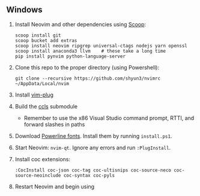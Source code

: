 ## Windows

1. Install Neovim and other dependencies using [Scoop](http://scoop.sh):
    ```
    scoop install git
    scoop bucket add extras
    scoop install neovim ripgrep universal-ctags nodejs yarn openssl
    scoop install anaconda3 llvm    # these take a long time
    pip install pynvim python-language-server
    ```

1. Clone this repo to the proper directory (using Powershell):
    ```
    git clone --recursive https://github.com/shyun3/nvimrc ~/AppData/Local/nvim
    ```

1. Install [vim-plug](https://github.com/junegunn/vim-plug)

1. Build the [ccls](https://github.com/MaskRay/ccls) submodule
    - Remember to use the x86 Visual Studio command prompt, RTTI, and forward
    slashes in paths

1. Download [Powerline fonts](https://github.com/powerline/fonts). Install them
   by running `install.ps1`.

1. Start Neovim: `nvim-qt`. Ignore any errors and run `:PlugInstall`.

1. Install coc extensions:
    ```
    :CocInstall coc-json coc-tag coc-ultisnips coc-source-neco coc-source-neoinclude coc-syntax coc-pyls
    ```

1. Restart Neovim and begin using
